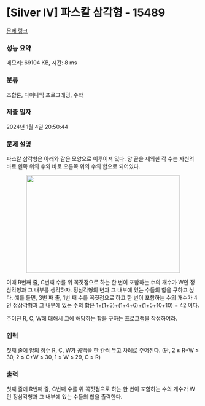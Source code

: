 # [Silver IV] 파스칼 삼각형 - 15489 

[문제 링크](https://www.acmicpc.net/problem/15489) 

### 성능 요약

메모리: 69104 KB, 시간: 8 ms

### 분류

조합론, 다이나믹 프로그래밍, 수학

### 제출 일자

2024년 1월 4일 20:50:44

### 문제 설명

<p>파스칼 삼각형은 아래와 같은 모양으로 이루어져 있다. 양 끝을 제외한 각 수는 자신의 바로 왼쪽 위의 수와 바로 오른쪽 위의 수의 합으로 되어있다.</p>

<p style="text-align:center"><img alt="" src="https://onlinejudgeimages.s3-ap-northeast-1.amazonaws.com/problem/15489/1.png" style="height:254px; width:400px"></p>

<p>이때 R번째 줄, C번째 수를 위 꼭짓점으로 하는 한 변이 포함하는 수의 개수가 W인 정삼각형과 그 내부를 생각하자. 정삼각형의 변과 그 내부에 있는 수들의 합을 구하고 싶다. 예를 들면, 3번 째 줄, 1번 째 수를 꼭짓점으로 하고 한 변이 포함하는 수의 개수가 4인 정삼각형과 그 내부에 있는 수의 합은 1+(1+3)+(1+4+6)+(1+5+10+10) = 42 이다.</p>

<p>주어진 R, C, W에 대해서 그에 해당하는 합을 구하는 프로그램을 작성하여라.</p>

### 입력 

 <p>첫째 줄에 양의 정수 R, C, W가 공백을 한 칸씩 두고 차례로 주어진다. (단, 2 ≤ R+W ≤ 30, 2 ≤ C+W ≤ 30, 1 ≤ W ≤ 29, C ≤ R)</p>

### 출력 

 <p>첫째 줄에 R번째 줄, C번째 수를 위 꼭짓점으로 하는 한 변이 포함하는 수의 개수가 W인 정삼각형과 그 내부에 있는 수들의 합을 출력한다.</p>

